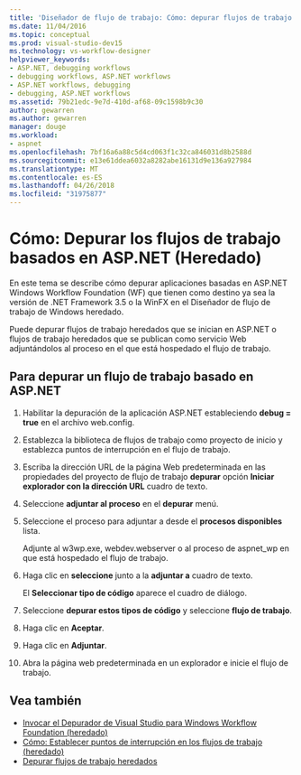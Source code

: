 ```yaml
---
title: 'Diseñador de flujo de trabajo: Cómo: depurar flujos de trabajo basados en ASP.NET (heredado)'
ms.date: 11/04/2016
ms.topic: conceptual
ms.prod: visual-studio-dev15
ms.technology: vs-workflow-designer
helpviewer_keywords:
- ASP.NET, debugging workflows
- debugging workflows, ASP.NET workflows
- ASP.NET workflows, debugging
- debugging, ASP.NET workflows
ms.assetid: 79b21edc-9e7d-410d-af68-09c1598b9c30
author: gewarren
ms.author: gewarren
manager: douge
ms.workload:
- aspnet
ms.openlocfilehash: 7bf16a6a88c5d4cd063f1c32ca846031d8b2588d
ms.sourcegitcommit: e13e61ddea6032a8282abe16131d9e136a927984
ms.translationtype: MT
ms.contentlocale: es-ES
ms.lasthandoff: 04/26/2018
ms.locfileid: "31975877"
---
```

# <a name="how-to-debug-aspnet-based-workflows-legacy"></a>Cómo: Depurar los flujos de trabajo basados en ASP.NET (Heredado)

En este tema se describe cómo depurar aplicaciones basadas en ASP.NET Windows Workflow Foundation (WF) que tienen como destino ya sea la versión de .NET Framework 3.5 o la WinFX en el Diseñador de flujo de trabajo de Windows heredado.

Puede depurar flujos de trabajo heredados que se inician en ASP.NET o flujos de trabajo heredados que se publican como servicio Web adjuntándolos al proceso en el que está hospedado el flujo de trabajo.

## <a name="to-debug-an-aspnet-based-workflow"></a>Para depurar un flujo de trabajo basado en ASP.NET

1.  Habilitar la depuración de la aplicación ASP.NET estableciendo **debug = true** en el archivo web.config.

2.  Establezca la biblioteca de flujos de trabajo como proyecto de inicio y establezca puntos de interrupción en el flujo de trabajo.

3.  Escriba la dirección URL de la página Web predeterminada en las propiedades del proyecto de flujo de trabajo **depurar** opción **Iniciar explorador con la dirección URL** cuadro de texto.

4.  Seleccione **adjuntar al proceso** en el **depurar** menú.

5.  Seleccione el proceso para adjuntar a desde el **procesos disponibles** lista.

     Adjunte al w3wp.exe, webdev.webserver o al proceso de aspnet_wp en que está hospedado el flujo de trabajo.

6.  Haga clic en **seleccione** junto a la **adjuntar a** cuadro de texto.

     El **Seleccionar tipo de código** aparece el cuadro de diálogo.

7.  Seleccione **depurar estos tipos de código** y seleccione **flujo de trabajo**.

8.  Haga clic en **Aceptar**.

9. Haga clic en **Adjuntar**.

10. Abra la página web predeterminada en un explorador e inicie el flujo de trabajo.

## <a name="see-also"></a>Vea también

- [Invocar el Depurador de Visual Studio para Windows Workflow Foundation (heredado)](../workflow-designer/invoking-the-visual-studio-debugger-for-windows-workflow-foundation-legacy.md)
- [Cómo: Establecer puntos de interrupción en los flujos de trabajo (heredado)](../workflow-designer/how-to-set-breakpoints-in-workflows-legacy.md)
- [Depurar flujos de trabajo heredados](../workflow-designer/debugging-legacy-workflows.md)
